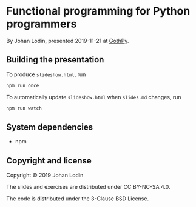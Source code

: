 # Functional programming for Python programmers

By Johan Lodin, presented 2019-11-21 at [GothPy](https://www.meetup.com/GothPy/).

## Building the presentation

To produce `slideshow.html`, run

```bash
npm run once
```

To automatically update `slideshow.html` when `slides.md` changes, run

```bash
npm run watch
```

## System dependencies

* npm

## Copyright and license

Copyright © 2019 Johan Lodin

The slides and exercises are distributed under CC BY-NC-SA 4.0.

The code is distributed under the 3-Clause BSD License.
